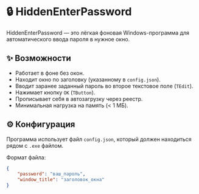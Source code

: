 # 🔒 HiddenEnterPassword

HiddenEnterPassword — это лёгкая фоновая Windows-программа для автоматического ввода пароля в нужное окно.


## ✨ Возможности

- Работает в фоне без окон.
- Находит окно по заголовку (указанному в `config.json`).
- Вводит заранее заданный пароль во второе текстовое поле (`TEdit`).
- Нажимает кнопку `OK` (`TButton`).
- Прописывает себя в автозагрузку через реестр.
- Минимальная нагрузка на память (< 1 МБ).

## ⚙️ Конфигурация

Программа использует файл `config.json`, который должен находиться рядом с `.exe` файлом.

Формат файла:

```json
{
    "password": "ваш_пароль",
    "window_title": "заголовок_окна"
}
